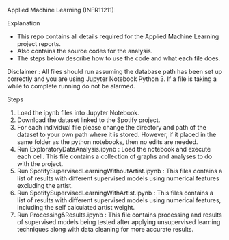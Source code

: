 Applied Machine Learning (INFR11211) 

Explanation
- This repo contains all details required for the Applied Machine Learning project reports.
- Also contains the source codes for the analysis.
- The steps below describe how to use the code and what each file does.

Disclaimer : All files should run assuming the database path has been set up correctly and you are using Jupyter Notebook Python 3. If a file is taking a while to complete running do not be alarmed.

Steps

1) Load the ipynb files into Jupyter Notebook.
2) Download the dataset linked to the Spotify project. 
3) For each individual file please change the directory and path of the dataset to your own path where it is stored. However, if it placed in the same folder as the python notebooks, then no edits are needed. 
4) Run ExploratoryDataAnalysis.ipynb : Load the notebook and execute each cell. This file contains a collection of graphs and analyses to do with the project. 
5) Run SpotifySupervisedLearningWithoutArtist.ipynb : This files contains a list of results with different supervised models using numerical features excluding the artist.
6) Run SpotifySupervisedLearningWithArtist.ipynb : This files contains a list of results with different supervised models using numerical features, including the self calculated artist weight.
7) Run Processing&Results.ipynb : This file contains processing and results of supervised models being tested after applying unsupervised learning techniques along with data cleaning for more accurate results.
